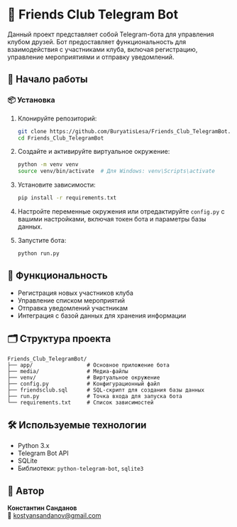 # 🤖 Friends Club Telegram Bot

Данный проект представляет собой Telegram-бота для управления клубом друзей. Бот предоставляет функциональность для взаимодействия с участниками клуба, включая регистрацию, управление мероприятиями и отправку уведомлений.

## 🚀 Начало работы

### 📦 Установка

1. Клонируйте репозиторий:

   ```bash
   git clone https://github.com/BuryatisLesa/Friends_Club_TelegramBot.git
   cd Friends_Club_TelegramBot
   ```

2. Создайте и активируйте виртуальное окружение:

   ```bash
   python -m venv venv
   source venv/bin/activate  # Для Windows: venv\Scripts\activate
   ```

3. Установите зависимости:

   ```bash
   pip install -r requirements.txt
   ```

4. Настройте переменные окружения или отредактируйте `config.py` с вашими настройками, включая токен бота и параметры базы данных.

5. Запустите бота:

   ```bash
   python run.py
   ```

## 🧩 Функциональность

- Регистрация новых участников клуба
- Управление списком мероприятий
- Отправка уведомлений участникам
- Интеграция с базой данных для хранения информации

## 🗂️ Структура проекта

```plaintext
Friends_Club_TelegramBot/
├── app/                 # Основное приложение бота
├── media/               # Медиа-файлы
├── venv/                # Виртуальное окружение
├── config.py            # Конфигурационный файл
├── friendsclub.sql      # SQL-скрипт для создания базы данных
├── run.py               # Точка входа для запуска бота
└── requirements.txt     # Список зависимостей
```

## 🛠️ Используемые технологии

- Python 3.x
- Telegram Bot API
- SQLite
- Библиотеки: `python-telegram-bot`, `sqlite3`

## 👤 Автор

**Константин Санданов**  
📧 [kostyansandanov@gmail.com](mailto:kostyansandanov@gmail.com)
